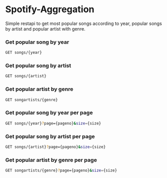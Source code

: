 # Spotify-Aggregation

Simple restapi to get most popular songs according to year, popular songs by artist and popular artist with genre.

### Get popular song by year
```bash
GET songs/{year}
```
### Get popular song by artist
```bash
GET songs/{artist}
```
### Get popular artist by genre
```bash
GET songartists/{genre}
```
### Get popular song by year per page
```bash
GET songs/{year}?page={pageno}&size={size}
```
### Get popular song by artist per page
```bash
GET songs/{artist}?page={pageno}&size={size}
```
### Get popular artist by genre per page
```bash
GET songartists/{genre}?page={pageno}&size={size}
```
